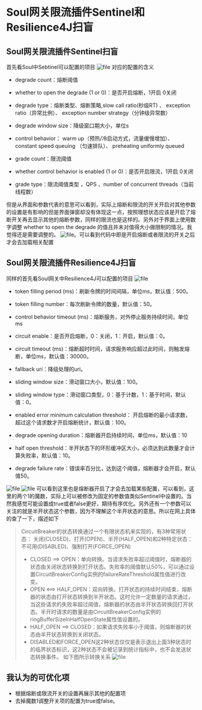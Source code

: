 # Soul网关限流插件Sentinel和Resilience4J扫盲
## Soul网关限流插件Sentinel扫盲
首先看Soul中Sebtinel可以配置的项目
![file](http://cdn.kobefan.cn/FoZR4nmSmLGdDel0lb8oprMTGi7m)
对应的配置的含义
* degrade count：熔断阈值

* whether to open the degrade (1 or 0)：是否开启熔断，1开启 0关闭

* degrade type：熔断类型、熔断策略,slow call ratio(秒级RT) 、 exception ratio（异常比例）、 exception number strategy（分钟级异常数）

* degrade window size：降级窗口期大小，单位s

* control behavior： warm up（预热/冷启动方式，流量缓慢增加）、 constant speed queuing （匀速排队）、 preheating uniformly queued

* grade count：限流阈值

* whether control behavior is enabled (1 or 0)：是否开启限流，1开启 0关闭

* grade type：限流阈值类型 ，QPS 、number of concurrent threads（当前线程数）


但是从界面和参数代表的意思可以看到，实际上熔断和限流的开关开启对其他参数的设置是有影响的但是界面弹窗却没有体现这一点，按照理想状态应该是开启了熔断开关再去显示其他的熔断参数，同样的限流也是这样的。另外对于界面上使用数字调整 whether to open the degrade 的值且并未对值得大小做限制的情况。我觉得还是需要调整的。
![file](http://cdn.kobefan.cn/FordLdACpLRYtWlwKeMwOr8U2ond)。可以看到代码中即是开启熔断或者限流的开关之后才会去加载相关配置

## Soul网关限流插件Resilience4J扫盲
同样的首先看Soul网关中Resilience4J可以配置的项目
![file](http://cdn.kobefan.cn/FpvqWwGfvq_zo1kQ9tik938N1HNi)
* token filling period (ms)：刷新令牌的时间间隔，单位ms，默认值：500。

* token filling number：每次刷新令牌的数量，默认值：50。

* control behavior timeout (ms)：熔断服务，对外停止服务持续时间，单位ms

*  circuit enable：是否开启熔断，0：关闭，1：开启，默认值：0。

* circuit timeout (ms)：熔断超时时间，请求服务响应超过此时间，则触发熔断，单位ms，默认值：30000。

* fallback uri：降级处理的uri。

* sliding window size：滑动窗口大小，默认值：100。

* sliding window type：滑动窗口类型，0：基于计数，1：基于时间，默认值：0。

* enabled error minimum calculation threshold： 开启熔断的最小请求数，超过这个请求数才开启熔断统计，默认值：100。

* degrade opening duration：熔断器开启持续时间，单位ms，默认值：10

*  half open threshold：半开状态下的环形缓冲区大小，必须达到此数量才会计算失败率，默认值：10。

* degrade failure rate：错误率百分比，达到这个阈值，熔断器才会开启，默认值50。

![file](http://cdn.kobefan.cn/FiYNIzqsut36E3XcEVS1qnYHS1qp)
![file](http://cdn.kobefan.cn/Fm6G3L4-QWLBgEBfh-pN1RRV5qgb)
可以看到这里也是熔断器开启了才会去加载某些配置，可以看到，这里的两个1的魔数，实际上可以被修改为固定的参数值类似Sentinel中设置的。当然我感觉可能设置成true或者false更好，期待有序优化。另外还有一个参数可以关注的就是半开状态这个参数，因为不理解这个半开状态的意思。所以在网上具体的查了一下，描述如下

> CircuitBreaker的状态转换通过一个有限状态机来实现的，有3种常用状态： 关闭(CLOSED)、打开(OPEN)、半开(HALF_OPEN)和2种特定状态：不可用(DISABLED)、强制打开(FORCE_OPEN)
> * CLOSED ==> OPEN：单向转换。当请求失败率超过阈值时，熔断器的状态由关闭状态转换到打开状态。失败率的阈值默认50%，可以通过设置CircuitBreakerConfig实例的failureRateThreshold属性值进行改变。
> * OPEN <==> HALF_OPEN：双向转换。打开状态的持续时间结束，熔断器的状态由打开状态转换到半开状态。这时允许一定数量的请求通过，当这些请求的失败率超过阈值，熔断器的状态由半开状态转换回打开状态。半开时请求的数量是由CircuitBreakerConfig实例的ringBufferSizeInHalfOpenState属性值设置的。
> * HALF_OPEN ==> CLOSED：如果请求失败率小于阈值，则熔断器的状态由半开状态转换到关闭状态。
> * DISABLED和FORCE_OPEN这2种状态仅仅是表示退出上面3种状态时的临界状态标识，这2种状态不会被记录到统计指标中，也不会发送状态转换事件。
> 如下图所示转换关系
> ![file](http://cdn.kobefan.cn/FvJ2I4fPLeuaWX5M5z-qEA94s5uf)

## 我认为的可优化项

* 根据熔断或限流开关的设置再展示其他的配置项
* 去掉魔数1调整开关项的配置为true或false。